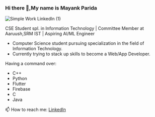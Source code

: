 ### Hi there 👋,My name is Mayank Parida

![Simple Work LinkedIn (1)](https://user-images.githubusercontent.com/68542629/88942768-54f67c80-d2a8-11ea-9bfb-acd98a5ecae0.png)


CSE Student spl. in Information Technology | Committee Member at Aaruush,SRM IST | Aspiring AI/ML Engineer

* Computer Science student pursuing specialization in the field of Information Technology.
* Currently trying to stack up skills to become a Web/App Developer. 

Having a command over:
* C++
* Python
* Flutter
* Firebase
* C
* Java

📫 How to reach me: [LinkedIn](https://www.linkedin.com/in/mayankparida18/)
